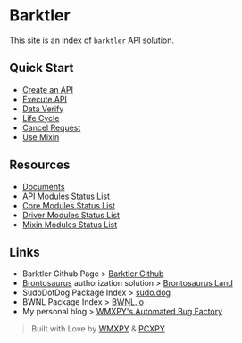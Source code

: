 # Barktler

This site is an index of `barktler` API solution.

## Quick Start

-   [Create an API](./quick-start/create-an-api.md)
-   [Execute API](./quick-start/execute-api.md)
-   [Data Verify](./quick-start/data-verify.md)
-   [Life Cycle](./quick-start/life-cycle.md)
-   [Cancel Request](./quick-start/cancel-request.md)
-   [Use Mixin](./quick-start/use-mixin.md)

## Resources

-   [Documents](./document.md)
-   [API Modules Status List](./modules/api.md)
-   [Core Modules Status List](./modules/core.md)
-   [Driver Modules Status List](./modules/driver.md)
-   [Mixin Modules Status List](./modules/mixin.md)

## Links

-   Barktler Github Page > [Barktler Github](https://github.com/Barktler)
-   [Brontosaurus](https://github.com/SudoDotDog/Brontosaurus) authorization solution > [Brontosaurus Land](https://brontosaurus.land)
-   SudoDotDog Package Index > [sudo.dog](https://sudo.dog)
-   BWNL Package Index > [BWNL.io](https://bwnl.io)
-   My personal blog > [WMXPY's Automated Bug Factory](https://mengw.io)

> Built with Love by [WMXPY](https://github.com/WMXPY) & [PCXPY](https://github.com/PCXPY)
